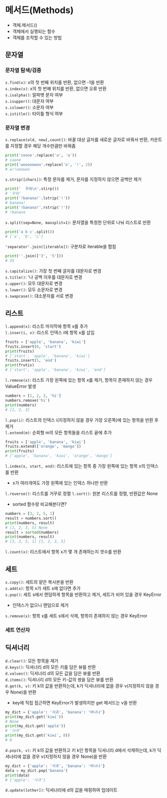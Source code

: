 # 메서드(Methods)
- 객체.메서드()
- 객체에서 실행되는 함수
- 객체를 조작할 수 있는 방법

## 문자열
### 문자열 탐색/검증
`s.find(x)`: x의 첫 번째 위치를 반환, 없으면 -1을 반환<br>
`s.index(x)`: x의 첫 번째 위치를 반환, 없으면 오류 반환<br>
`s.isalpha()`: 알파벳 문자 여부<br>
`s.isupper()`: 대문자 여부<br>
`s.islower()`: 소문자 여부<br>
`s.istitle()`: 타이틀 형식 여부<br>

### 문자열 변경
`s.replace(old, new[,count])`: 바꿀 대상 글자를 새로운 글자로 바꿔서 반환, 카운트를 지정할 경우 해당 개수만큼만 바꿔줌
```python
print('coone'.replace('o', 'a'))
# caane
print('wooooowoo'.replace('o', '!', 2))
# w!!ooowoo
```
`s.strip([chars])`: 특정 문자를 제거, 문자를 지정하지 않으면 공백만 제거
```python
print('  우와\n'.stirp())
# '우와'
print('!banana!'.lstrip('!'))
# banana!
print('!banana!'.rstrip('!'))
# !banana
```
`s.split(sep=None, maxsplit=1)`: 문자열을 특정한 단위로 나눠 리스트로 반환
```python
print('a b c'.split())
# ['a', 'b', 'c']
```
`'separator'.join([iterable])`: 구분자로 iterable을 합침
```python
print(''.join(['3', '5']))
# 35
```
`s.capitalize()`: 가장 첫 번째 글자를 대문자로 변경<br>
`s.title()`: '나 공백 이후를 대문자로 변경<br>
`s.upper()`: 모두 대문자로 변경<br>
`s.lower()`: 모두 소문자로 변경<br>
`s.swapcase()`: 대소문자를 서로 변경<br>

## 리스트
`l.append(x)`: 리스트 마지막에 항목 x를 추가<br>
`l.inser(i, x)`: 리스트 인덱스 i에 항목 x를 삽입
```python
fruits = ['apple', 'banana', 'kiwi']
fruits.insert(0, 'start')
print(fruits)
# ['start', 'apple', 'banana', 'kiwi']
fruits.insert(5, 'end')
print(frutis)
# ['start', 'apple', 'banana', 'kiwi', 'end']
```
`l.remove(x)`: 리스트 가장 왼쪽에 있는 항목 x를 제거, 항목이 존재하지 않는 경우 ValueError 발생
```python
numbers = [1, 2, 3, 'hi']
numbers.remove('hi')
print(numbers)
# [1, 2, 3]
```
`l.pop(i)`: 리스트의 인덱스 i(지정하지 않을 경우 가장 오른쪽)에 있는 항목을 반환 후 제거<br>
`l.extend(m)`: 순회형 m의 모든 항목들을 리스트 끝에 추가
```python
fruits = ['apple', 'banana', 'kiwi']
fruits.extend(['orange', 'mango'])
print(fruits)
# ['apple', 'banana', 'kiwi', 'orange', 'mango']
```
`l.index(x, start, end)`: 리스트에 있는 항목 중 가장 왼쪽에 있는 항목 x의 인덱스를 반환
  - x가 여러개여도 가장 왼쪽에 있는 인덱스 하나만 반환

`l.reverse()`: 리스트를 거꾸로 정렬
`l.sort()`: 원본 리스트를 정렬, 반환값은 None
  - sorted 함수랑 비교해본다면?
```python
numbers = [3, 2, 5, 1]
result = numbers.sort()
print(numbers, result)
# [1, 2, 3, 5] None
result = sorted(numbers)
print(numbers, result)
# [3, 2, 5, 1] [1, 2, 3, 5]
```
`l.count(x)`: 리스트에서 항목 x가 몇 개 존재하는지 갯수를 반환

## 세트
`s.copy()`: 세트의 얕은 복사본을 반환<br>
`s.add(x)`: 항목 x가 세트 s에 없다면 추가<br>
`s.pop()`: 세트 s에서 랜덤하게 항목을 반환하고 제거, 세트가 비어 있을 경우 KeyError
  - 인덱스가 없으니 랜덤으로 제거<br>

`s.remove(x)`: 항목 x를 세트 s에서 삭제, 항목이 존재하지 않는 경우 KeyError

### 세트 연산자

## 딕셔너리
`d.clear()`: 모든 항목을 제거<br>
`d.keys()`: 딕셔너리 d의 모든 키를 담은 뷰를 반환<br>
`d.values()`: 딕셔너리 d의 모든 값을 담은 뷰를 반환<br>
`d.items()`: 딕셔너리 d의 모든 키-값의 쌍을 담은 뷰를 반환<br>
`d.get(k, v)`: 키 k의 값을 반환하는데, k가 딕셔너리에 없을 경우 v(지정하지 않을 경우 None)을 반환
  - key에 직접 접근하면 KeyError가 발생하지만 get 메서드는 v을 반환
```python
my_dict = {'apple': '사과', 'banana': '바나나'}
print(my_dict.get('kiwi'))
# None
print(my_dict.get('apple'))
# '사과'
print(my_dict.get('kiwi', 0))
# 0
```
`d.pop(k, v)`: 키 k의 값을 반환하고 키 k인 항목을 딕셔너리 d에서 삭제하는데, k가 딕셔너리에 없을 경우 v(지정하지 않을 경우 None)을 반환
```python
my_dict = {'apple': '사과', 'banana': '바나나'}
data = my_dict.pop('banana')
print(data)
# {'apple': '사과'}
```
`d.update([other])`: 딕셔너리에 d의 값을 매핑하여 업데이트